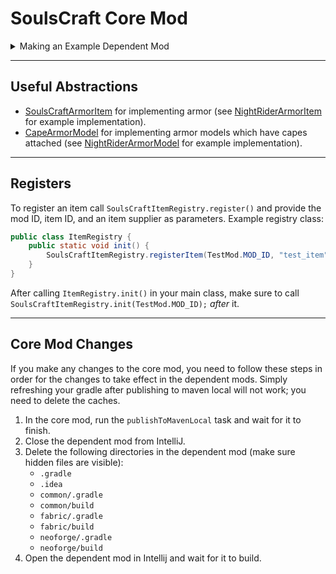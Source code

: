 # SoulsCraft Core Mod

<details>
   <summary>Making an Example Dependent Mod</summary>

   We will make a dependent mod using the SoulsCraft core mod as a dependency.
   
   First, install the Minecraft Development plugin for IntelliJ. In IntelliJ, create a new project and select "Minecraft" from the generators. Select "Architectury" from the "Templates", and then fill in the name of the mod at the top. The default "Main Class" name is a bit messed up, so make sure to rename it using [PascalCase](https://www.theserverside.com/definition/Pascal-case). In the end it should look something like this:

   ![project template](...)
   
   After creating the project, wait for it to finish building. Then, in the root `build.gradle` file, include the following in the `repositories` inside of `subprojects`:
   ```groovy
   maven { url 'https://maven.azuredoom.com/mods' }
   mavenLocal()
   ```
   The `mavenLocal()` repository will be explained later.
   
   In `common/build.gradle` include the following dependencies:
   ```groovy
   modImplementation "mod.azure.azurelib:azurelib-common-${minecraft_version}:${azurelib_version}"
   modImplementation "net.pixeldreamstudios:soulscraft-common:${soulscraft_version}"
   ```
   
   In `fabric/build.gradle` include the following dependencies:
   ```groovy
   modImplementation "mod.azure.azurelib:azurelib-fabric-${minecraft_version}:${azurelib_version}"
   modImplementation "net.pixeldreamstudios:soulscraft-fabric:${soulscraft_version}"
   ```
   
   In `neoforge/build.gradle` include the following dependencies:
   ```groovy
   modImplementation "mod.azure.azurelib:azurelib-neo-${minecraft_version}:${azurelib_version}"
   modImplementation "net.pixeldreamstudios:soulscraft-neoforge:${soulscraft_version}"
   ```
   
   Before rebuilding, clone the latest version of the SoulsCraft core mod:
   ```shell
   git clone git@github.com:thrasosc/soulscraft-core-mod.git
   ```
   
   Open the core mod in IntelliJ and wait for it to finish building. Then, run the `publishToMavenLocal` task. This will publish the artifacts to your local Maven repository at `~/.m2/repository`. The `mavenLocal()` dependency we included previously gives our project access to the `~/.m2/repository` directory.

</details>

---

## Useful Abstractions

- [SoulsCraftArmorItem](https://github.com/thrasosc/soulscraft-core-mod/blob/main/common/src/main/java/net/pixeldreamstudios/soulscraft/item/armor/SoulsCraftArmorItem.java) for implementing armor (see [NightRiderArmorItem](https://github.com/thrasosc/soulscraft-core-mod/blob/main/example-mod/common/src/main/java/net/pixeldreamstudios/soulscraft_tarnished_legacy/item/armor/sets/NightRiderArmorItem.java) for example implementation).
- [CapeArmorModel](https://github.com/thrasosc/soulscraft-core-mod/blob/main/common/src/main/java/net/pixeldreamstudios/soulscraft/item/armor/client/model/CapeArmorModel.java) for implementing armor models which have capes attached (see [NightRiderArmorModel](https://github.com/thrasosc/soulscraft-core-mod/blob/main/example-mod/common/src/main/java/net/pixeldreamstudios/soulscraft_tarnished_legacy/item/armor/client/model/NightRiderArmorModel.java) for example implementation).

---

## Registers

To register an item call `SoulsCraftItemRegistry.register()` and provide the mod ID, item ID, and an item supplier as parameters. Example registry class:
```java
public class ItemRegistry {
    public static void init() {
        SoulsCraftItemRegistry.registerItem(TestMod.MOD_ID, "test_item", () -> new Item(new Item.Properties()));
    }
}
```

After calling `ItemRegistry.init()` in your main class, make sure to call `SoulsCraftItemRegistry.init(TestMod.MOD_ID);` *after* it.

---

## Core Mod Changes

If you make any changes to the core mod, you need to follow these steps in order for the changes to take effect in the dependent mods. Simply refreshing your gradle after publishing to maven local will not work; you need to delete the caches.
1. In the core mod, run the `publishToMavenLocal` task and wait for it to finish.
2. Close the dependent mod from IntelliJ.
3. Delete the following directories in the dependent mod (make sure hidden files are visible):
   - `.gradle`
   - `.idea`
   - `common/.gradle`
   - `common/build`
   - `fabric/.gradle`
   - `fabric/build`
   - `neoforge/.gradle`
   - `neoforge/build`
4. Open the dependent mod in Intellij and wait for it to build.